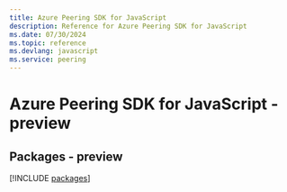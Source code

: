 ```yaml
---
title: Azure Peering SDK for JavaScript
description: Reference for Azure Peering SDK for JavaScript
ms.date: 07/30/2024
ms.topic: reference
ms.devlang: javascript
ms.service: peering
---
```

# Azure Peering SDK for JavaScript - preview
## Packages - preview
[!INCLUDE [packages](peering-index.md)]